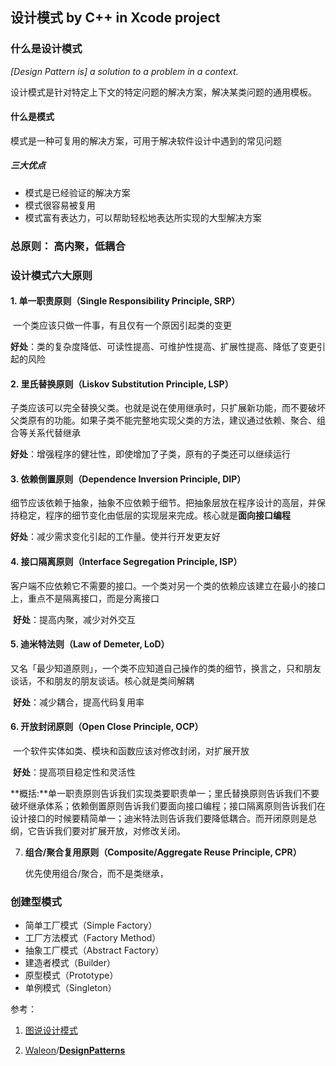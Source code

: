 ## 设计模式 by C++ in Xcode project

### 什么是设计模式

*[Design Pattern is] a solution to a problem in a context.*

设计模式是针对特定上下文的特定问题的解决方案，解决某类问题的通用模板。

#### 什么是模式

模式是一种可复用的解决方案，可用于解决软件设计中遇到的常见问题

##### 三大优点

- 模式是已经验证的解决方案
- 模式很容易被复用
- 模式富有表达力，可以帮助轻松地表达所实现的大型解决方案

### 总原则： **高内聚，低耦合**

### 设计模式六大原则

#### 1. **单一职责原则（Single Responsibility Principle, SRP）**

​	一个类应该只做一件事，有且仅有一个原因引起类的变更

​	**好处**：类的复杂度降低、可读性提高、可维护性提高、扩展性提高、降低了变更引起的风险

#### 2. **里氏替换原则（Liskov Substitution Principle, LSP）**

​	子类应该可以完全替换父类。也就是说在使用继承时，只扩展新功能，而不要破坏父类原有的功能。如果子类不能完整地实现父类的方法，建议通过依赖、聚合、组合等关系代替继承

​	**好处**：增强程序的健壮性，即使增加了子类，原有的子类还可以继续运行

#### 3. **依赖倒置原则（Dependence Inversion Principle, DIP）**

​	细节应该依赖于抽象，抽象不应依赖于细节。把抽象层放在程序设计的高层，并保持稳定，程序的细节变化由低层的实现层来完成。核心就是**面向接口编程**

​	**好处**：减少需求变化引起的工作量。使并行开发更友好

#### 4. **接口隔离原则（Interface Segregation Principle, ISP）**

​	客户端不应依赖它不需要的接口。一个类对另一个类的依赖应该建立在最小的接口上，重点不是隔离接口，而是分离接口

​	**好处**：提高内聚，减少对外交互

#### 5. **迪米特法则（Law of Demeter, LoD）**

​	又名「最少知道原则」，一个类不应知道自己操作的类的细节，换言之，只和朋友谈话，不和朋友的朋友谈话。核心就是类间解耦

​	**好处**：减少耦合，提高代码复用率

#### 6. **开放封闭原则（Open Close Principle, OCP）**

​	一个软件实体如类、模块和函数应该对修改封闭，对扩展开放

​	**好处**：提高项目稳定性和灵活性

**概括:**单一职责原则告诉我们实现类要职责单一；里氏替换原则告诉我们不要破坏继承体系；依赖倒置原则告诉我们要面向接口编程；接口隔离原则告诉我们在设计接口的时候要精简单一；迪米特法则告诉我们要降低耦合。而开闭原则是总纲，它告诉我们要对扩展开放，对修改关闭。

7. **组合/聚合复用原则（Composite/Aggregate Reuse Principle, CPR）**

   优先使用组合/聚合，而不是类继承，



### 创建型模式

- 简单工厂模式（Simple Factory）
- 工厂方法模式（Factory Method）
- 抽象工厂模式（Abstract Factory）
- 建造者模式（Builder）
- 原型模式（Prototype）
- 单例模式（Singleton）





参考：

1. [图说设计模式](https://design-patterns.readthedocs.io/zh_CN/latest/index.html)

2. [Waleon](https://github.com/Waleon)/**[DesignPatterns](https://github.com/Waleon/DesignPatterns)**

